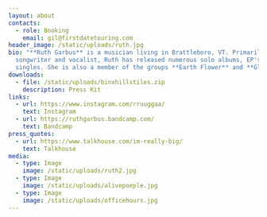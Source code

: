 ```yaml
---
layout: about
contacts:
  - role: Booking
    email: gil@firstdatetouring.com
header_image: /static/uploads/ruth.jpg
bio: "**Ruth Garbus** is a musician living in Brattleboro, VT. Primarily a
  songwriter and vocalist, Ruth has released numerous solo albums, EP's, and
  singles. She is also a member of the groups **Earth Flower** and **Gloyd**."
downloads:
  - file: /static/uploads/binxhillstiles.zip
    description: Press Kit
links:
  - url: https://www.instagram.com/rruuggaa/
    text: Instagram
  - url: https://ruthgarbus.bandcamp.com/
    text: Bandcamp
press_quotes:
  - url: https://www.talkhouse.com/im-really-big/
    text: Talkhouse
media:
  - type: Image
    image: /static/uploads/ruth2.jpg
  - type: Image
    image: /static/uploads/alivepoeple.jpg
  - type: Image
    image: /static/uploads/officehours.jpg
---
```

